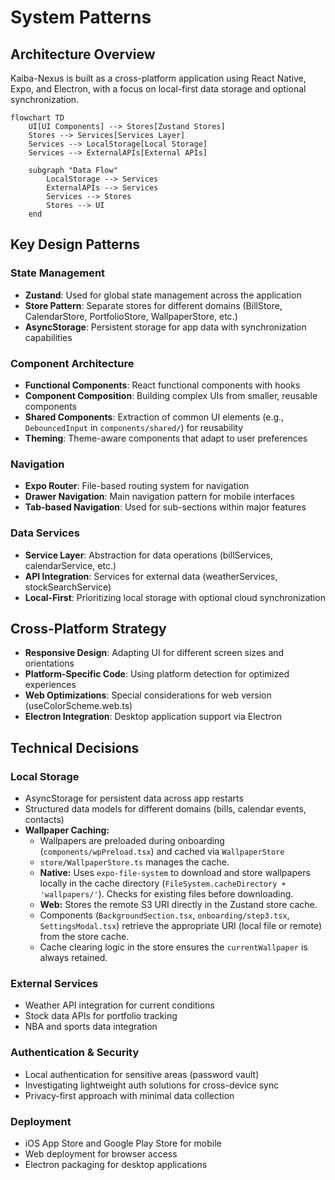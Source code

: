 # System Patterns

## Architecture Overview
Kaiba-Nexus is built as a cross-platform application using React Native, Expo, and Electron, with a focus on local-first data storage and optional synchronization.

```mermaid
flowchart TD
    UI[UI Components] --> Stores[Zustand Stores]
    Stores --> Services[Services Layer]
    Services --> LocalStorage[Local Storage]
    Services --> ExternalAPIs[External APIs]
    
    subgraph "Data Flow"
        LocalStorage --> Services
        ExternalAPIs --> Services
        Services --> Stores
        Stores --> UI
    end
```

## Key Design Patterns

### State Management
- **Zustand**: Used for global state management across the application
- **Store Pattern**: Separate stores for different domains (BillStore, CalendarStore, PortfolioStore, WallpaperStore, etc.)
- **AsyncStorage**: Persistent storage for app data with synchronization capabilities

### Component Architecture
- **Functional Components**: React functional components with hooks
- **Component Composition**: Building complex UIs from smaller, reusable components
- **Shared Components**: Extraction of common UI elements (e.g., `DebouncedInput` in `components/shared/`) for reusability
- **Theming**: Theme-aware components that adapt to user preferences

### Navigation
- **Expo Router**: File-based routing system for navigation
- **Drawer Navigation**: Main navigation pattern for mobile interfaces
- **Tab-based Navigation**: Used for sub-sections within major features

### Data Services
- **Service Layer**: Abstraction for data operations (billServices, calendarService, etc.)
- **API Integration**: Services for external data (weatherServices, stockSearchService)
- **Local-First**: Prioritizing local storage with optional cloud synchronization

## Cross-Platform Strategy
- **Responsive Design**: Adapting UI for different screen sizes and orientations
- **Platform-Specific Code**: Using platform detection for optimized experiences
- **Web Optimizations**: Special considerations for web version (useColorScheme.web.ts)
- **Electron Integration**: Desktop application support via Electron

## Technical Decisions

### Local Storage
- AsyncStorage for persistent data across app restarts
- Structured data models for different domains (bills, calendar events, contacts)
- **Wallpaper Caching:**
    - Wallpapers are preloaded during onboarding (`components/wpPreload.tsx`) and cached via `WallpaperStore`
    - `store/WallpaperStore.ts` manages the cache.
    - **Native:** Uses `expo-file-system` to download and store wallpapers locally in the cache directory (`FileSystem.cacheDirectory + 'wallpapers/'`). Checks for existing files before downloading.
    - **Web:** Stores the remote S3 URI directly in the Zustand store cache.
    - Components (`BackgroundSection.tsx`, `onboarding/step3.tsx`, `SettingsModal.tsx`) retrieve the appropriate URI (local file or remote) from the store cache.
    - Cache clearing logic in the store ensures the `currentWallpaper` is always retained.

### External Services
- Weather API integration for current conditions
- Stock data APIs for portfolio tracking
- NBA and sports data integration

### Authentication & Security
- Local authentication for sensitive areas (password vault)
- Investigating lightweight auth solutions for cross-device sync
- Privacy-first approach with minimal data collection

### Deployment
- iOS App Store and Google Play Store for mobile
- Web deployment for browser access
- Electron packaging for desktop applications
